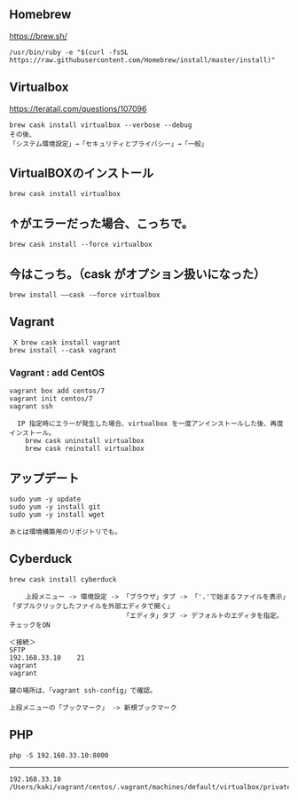 ## Homebrew
https://brew.sh/
```
/usr/bin/ruby -e "$(curl -fsSL https://raw.githubusercontent.com/Homebrew/install/master/install)"
```

## Virtualbox
https://teratail.com/questions/107096
```
brew cask install virtualbox --verbose --debug
その後、
「システム環境設定」→「セキュリティとプライバシー」→「一般」
```

## VirtualBOXのインストール
```
brew cask install virtualbox
```
## ↑がエラーだった場合、こっちで。
```
brew cask install --force virtualbox
```

## 今はこっち。（cask がオプション扱いになった）
```
brew install ——cask -—force virtualbox
```

## Vagrant
```
 X brew cask install vagrant
brew install --cask vagrant
```
### Vagrant : add CentOS
```
vagrant box add centos/7
vagrant init centos/7
vagrant ssh

  IP 指定時にエラーが発生した場合、virtualbox を一度アンインストールした後、再度インストール。
    brew cask uninstall virtualbox
    brew cask reinstall virtualbox
```

## アップデート
```
sudo yum -y update
sudo yum -y install git
sudo yum -y install wget

あとは環境構築用のリポジトリでも。
```

## Cyberduck
```
brew cask install cyberduck

    上段メニュー -> 環境設定 -> 「ブラウザ」タブ -> 「'.'で始まるファイルを表示」「ダブルクリックしたファイルを外部エディタで開く」
　                           「エディタ」タブ -> デフォルトのエディタを指定。チェックをON

＜接続＞
SFTP
192.168.33.10    21
vagrant
vagrant

鍵の場所は、「vagrant ssh-config」で確認。

上段メニューの「ブックマーク」 -> 新規ブックマーク
```

## PHP
```
php -S 192.168.33.10:8000
```




_____________
```
192.168.33.10
/Users/kaki/vagrant/centos/.vagrant/machines/default/virtualbox/private_key
```
